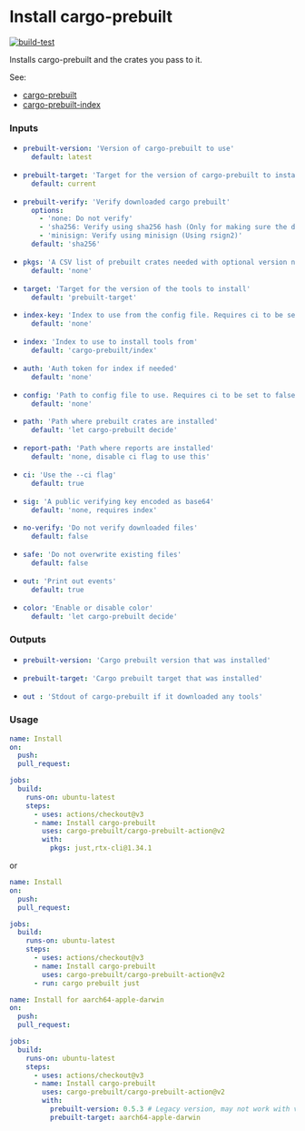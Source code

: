 # Install cargo-prebuilt

[![build-test](https://github.com/cargo-prebuilt/cargo-prebuilt-action/actions/workflows/test.yml/badge.svg)](https://github.com/cargo-prebuilt/cargo-prebuilt-action/actions/workflows/test.yml)

Installs cargo-prebuilt and the crates you pass to it.

See:
- [cargo-prebuilt](https://github.com/cargo-prebuilt/cargo-prebuilt)
- [cargo-prebuilt-index](https://github.com/cargo-prebuilt/index)

### Inputs

- ```yaml
  prebuilt-version: 'Version of cargo-prebuilt to use'
    default: latest
  ```
- ```yaml
  prebuilt-target: 'Target for the version of cargo-prebuilt to install'
    default: current
  ```
- ```yaml
  prebuilt-verify: 'Verify downloaded cargo prebuilt'
    options:
      - 'none: Do not verify'
      - 'sha256: Verify using sha256 hash (Only for making sure the download is not corrupted)'
      - 'minisign: Verify using minisign (Using rsign2)'
    default: 'sha256'
  ```
- ```yaml
  pkgs: 'A CSV list of prebuilt crates needed with optional version numbers (see cargo-prebuilt cli)'
    default: 'none'
  ```
- ```yaml
  target: 'Target for the version of the tools to install'
    default: 'prebuilt-target'
  ```
- ```yaml
  index-key: 'Index to use from the config file. Requires ci to be set to false if using'
    default: 'none'
  ```
- ```yaml
  index: 'Index to use to install tools from'
    default: 'cargo-prebuilt/index'
  ```
- ```yaml
  auth: 'Auth token for index if needed'
    default: 'none'
  ```
- ```yaml
  config: 'Path to config file to use. Requires ci to be set to false if using'
    default: 'none'
  ```
- ```yaml
  path: 'Path where prebuilt crates are installed'
    default: 'let cargo-prebuilt decide'
  ```
- ```yaml
  report-path: 'Path where reports are installed'
    default: 'none, disable ci flag to use this'
  ```
- ```yaml
  ci: 'Use the --ci flag'
    default: true
  ```
- ```yaml
  sig: 'A public verifying key encoded as base64'
    default: 'none, requires index'
  ```
- ```yaml
  no-verify: 'Do not verify downloaded files'
    default: false
  ```
- ```yaml
  safe: 'Do not overwrite existing files'
    default: false
  ```
- ```yaml
  out: 'Print out events'
    default: true
  ```
- ```yaml
  color: 'Enable or disable color'
    default: 'let cargo-prebuilt decide'
  ```

### Outputs

- ```yaml
  prebuilt-version: 'Cargo prebuilt version that was installed'
  ```
- ```yaml
  prebuilt-target: 'Cargo prebuilt target that was installed'
  ```
- ```yaml
  out : 'Stdout of cargo-prebuilt if it downloaded any tools'
  ```

### Usage

```yaml
name: Install
on:
  push:
  pull_request:

jobs:
  build:
    runs-on: ubuntu-latest
    steps:
      - uses: actions/checkout@v3
      - name: Install cargo-prebuilt
        uses: cargo-prebuilt/cargo-prebuilt-action@v2
        with:
          pkgs: just,rtx-cli@1.34.1
```
or
```yaml
name: Install
on:
  push:
  pull_request:

jobs:
  build:
    runs-on: ubuntu-latest
    steps:
      - uses: actions/checkout@v3
      - name: Install cargo-prebuilt
        uses: cargo-prebuilt/cargo-prebuilt-action@v2
      - run: cargo prebuilt just
```

```yaml
name: Install for aarch64-apple-darwin
on:
  push:
  pull_request:

jobs:
  build:
    runs-on: ubuntu-latest
    steps:
      - uses: actions/checkout@v3
      - name: Install cargo-prebuilt
        uses: cargo-prebuilt/cargo-prebuilt-action@v2
        with:
          prebuilt-version: 0.5.3 # Legacy version, may not work with v2 action
          prebuilt-target: aarch64-apple-darwin
```
